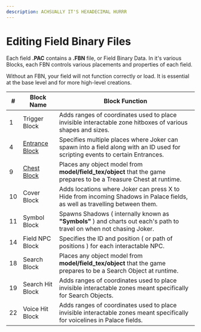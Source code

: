 ```yaml
---
description: ACHSUALLY IT'S HEXADECIMAL HURRR
---
```


# Editing Field Binary Files

Each field **.PAC** contains a **.FBN** file, or Field Binary Data. In it's various Blocks, each FBN controls various placements and properties of each field.&#x20;

Without an FBN, your field will not function correctly or load. It is essential at the base level and for more high-level creations.&#x20;

<table><thead><tr><th data-type="number">#</th><th>Block Name</th><th>Block Function</th></tr></thead><tbody><tr><td>1</td><td>Trigger Block</td><td>Adds ranges of coordinates used to place invisible interactable zone hitboxes of various shapes and sizes.  </td></tr><tr><td>4</td><td><a href="block4.md">Entrance Block</a></td><td>Specifies multiple places where Joker can spawn into a field along with an ID used for scripting events to certain Entrances.</td></tr><tr><td>9</td><td><a href="block9.md">Chest Block</a></td><td>Places any object model from <strong>model/field_tex/object</strong> that the game prepares to be a Treasure Chest at runtime.   </td></tr><tr><td>10</td><td>Cover Block</td><td>Adds locations where Joker can press X to Hide from incoming Shadows in Palace fields, as well as travelling between them. </td></tr><tr><td>11</td><td>Symbol Block</td><td>Spawns Shadows ( internally known as <strong>"Symbols"</strong> ) and charts out each's path to travel on when not chasing Joker.</td></tr><tr><td>14</td><td>Field NPC Block</td><td>Specifies the ID and position ( or path of positions ) for each interactable NPC. </td></tr><tr><td>18</td><td>Search Block</td><td>Places any object model from <strong>model/field_tex/object</strong> that the game prepares to be a Search Object at runtime.</td></tr><tr><td>19</td><td>Search Hit Block</td><td>Adds ranges of coordinates used to place invisible interactable zones meant specifically for Search Objects. </td></tr><tr><td>22</td><td>Voice Hit Block</td><td>Adds ranges of coordinates used to place invisible interactable zones meant specifically for voicelines in Palace fields.</td></tr></tbody></table>


